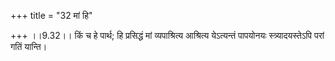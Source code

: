 +++
title = "32 मां हि"

+++
।।9.32।। किं च हे पार्थ; हि प्रसिद्धं मां व्यपाश्रित्य आश्रित्य
येऽत्यन्तं पापयोनयः स्त्र्यादयस्तेऽपि परां गतिं यान्ति।
